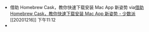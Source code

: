 - 借助 Homebrew Cask，教你快速下载安装 Mac App 新姿势
via[借助 Homebrew Cask，教你快速下载安装 Mac App 新姿势 - 少数派](https://sspai.com/post/32857)
[[20201216]] 下午11:12
- 
